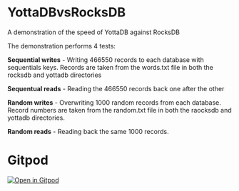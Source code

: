 # YottaDBvsRocksDB

A demonstration of the speed of YottaDB against RocksDB

The demonstration performs 4 tests:

**Sequential writes** - Writing 466550 records to each database with sequentials keys. Records are taken from the words.txt file in both the rocksdb and yottadb directories

**Sequentual reads** - Reading the 466550 records back one after the other

**Random writes** - Overwriting 1000 random records from each database. Record numbers are taken from the random.txt file in both the raocksdb and yottadb directories.

**Random reads** - Reading back the same 1000 records.


# Gitpod

[![Open in Gitpod](https://gitpod.io/button/open-in-gitpod.svg)](https://gitpod.io/#https://github.com/RamSailopal/YottaDBvsRocksDB)
